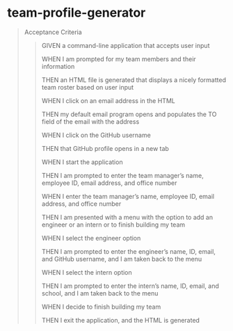 # team-profile-generator

>Acceptance Criteria
>>GIVEN a command-line application that accepts user input
>>
>>WHEN I am prompted for my team members and their information
>>
>>THEN an HTML file is generated that displays a nicely formatted team roster based on user input
>>
>>WHEN I click on an email address in the HTML
>>
>>THEN my default email program opens and populates the TO field of the email with the address
>>
>>WHEN I click on the GitHub username
>>
>>THEN that GitHub profile opens in a new tab
>>
>>WHEN I start the application
>>
>>THEN I am prompted to enter the team manager’s name, employee ID, email address, and office number
>>
>>WHEN I enter the team manager’s name, employee ID, email address, and office number
>>
>>THEN I am presented with a menu with the option to add an engineer or an intern or to finish building my team
>>
>>WHEN I select the engineer option
>>
>>THEN I am prompted to enter the engineer’s name, ID, email, and GitHub username, and I am taken back to the menu
>>
>>WHEN I select the intern option
>>
>>THEN I am prompted to enter the intern’s name, ID, email, and school, and I am taken back to the menu
>>
>>WHEN I decide to finish building my team
>>
>>THEN I exit the application, and the HTML is generated
